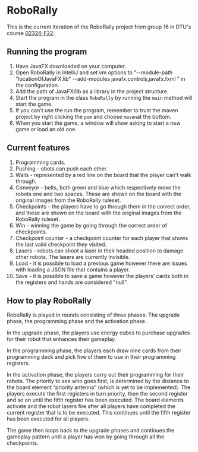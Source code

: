# RoboRally
This is the current iteration of the RoboRally project from group 16 in DTU's course [02324-F22](https://kurser.dtu.dk/course/02324).

## Running the program
1. Have JavaFX downloaded on your computer.
2. Open RoboRally in IntelliJ and set vm options to “--module-path
   "locationOfJavaFX.lib" --add-modules javafx.controls,javafx.fxml ” in the
   configuration.
3. Add the path of JavaFX/lib as a library in the project structure.
4. Start the program in the class `RoboRally` by running the `main` method will start the game.
5. If you can't use the run the program, remember to trust the maven project by right clicking the `pom` and choose `maven`at the bottom.
6. When you start the game, a window will show asking to start a new game or load an old one.

## Current features
1. Programming cards.
2. Pushing - obots can push each other.
3. Walls - represented by a red line on the board that the player can't walk through.
4. Conveyor - belts, both green and blue which respectively move the robots one and two spaces. These are shown on the board with the original images from the RoboRally ruleset.
5. Checkpoints - the players have to go through them in the correct order, and these are shown on the board with the original images from the RoboRally ruleset.
6. Win - winning the game by going through the correct order of checkpoints.
7. Checkpoint counter - a checkpoint counter for each player that shows the last valid checkpoint they visited.
8. Lasers - robots can shoot a laser in their headed position to damage other robots. The lasers are currently invisible.
9. Load - it is possible to load a previous game however there are issues with loading a JSON file that contains a player.
10. Save - it is possible to save a game however the players' cards both in the registers and hands are considered "null".

## How to play RoboRally
RoboRally is played in rounds consisting of three phases: The upgrade phase, the
programming phase and the activation phase.

In the upgrade phase, the players use energy cubes to purchase upgrades for their robot
that enhances their gameplay.

In the programming phase, the players each draw nine cards from their programming deck
and pick five of them to use in their programming registers.

In the activation phase, the players carry out their programming for their robots. The priority
to see who goes first, is determined by the distance to the board element “priority antenna”
(which is yet to be implemented). The players execute the first registers in turn priority, then
the second register and so on until the fifth register has been executed. The board elements
activate and the robot lasers fire after all players have completed the current register that is
to be executed. This continues until the fifth register has been executed for all players. 

The game then loops back to the upgrade phases and continues the gameplay pattern until a player has won by going
through all the checkpoints.